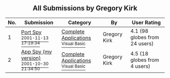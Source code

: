 ﻿<div align="center">

## All Submissions by Gregory Kirk

</div>

No.  | Submission | Category | By   | User Rating
---- | ---------- | -------- | ---- | -----------
1 | [Port Spy<br /><sup>2001-11-13 17:19:34</sup>](https://github.com/Planet-Source-Code/gregory-kirk-port-spy__1-28884) | [Complete Applications<br /><sup>Visual Basic</sup>](../ByCategory/complete-applications__1-27.md) | Gregory Kirk | 4.1 (98 globes from 24 users)
2 | [App Spy \(my version\)<br /><sup>2001-10-30 21:34:50</sup>](https://github.com/Planet-Source-Code/gregory-kirk-app-spy-my-version__1-28536) | [Complete Applications<br /><sup>Visual Basic</sup>](../ByCategory/complete-applications__1-27.md) | Gregory Kirk | 4.5 (18 globes from 4 users)
